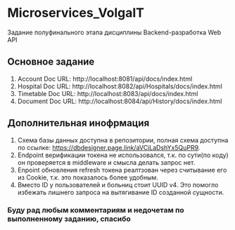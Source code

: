 # Microservices_VolgaIT
Задание полуфинального этапа дисциплины Backend-разработка Web API

## Основное задание
1. Account Doc URL: http://localhost:8081/api/docs/index.html
2. Hospital Doc URL: http://localhost:8082/api/Hospitals/docs/index.html
3. Timetable Doc URL: http://localhost:8083/api/docs/index.html
4. Document Doc URL: http://localhost:8084/api/History/docs/index.html


## Дополнительная инофрмация
1. Схема базы данных доступна в репозитории, полная схема доступна по ссылке: https://dbdesigner.page.link/aVCiLaDshYx5QuPR9.
2. Endpoint верификации токена не использовался, т.к. по сути(по коду) он проверяется в middleware и смысла делать запрос нет.
3. Enpoint обновления refresh токена реалтзован через считывание его из Cookie, т.к. это показалось более удобным.
4. Вместо ID у пользователей и больниц стоит UUID v4. Это помогло избежать лишнего запроса на вытягивание ID созданной сущности.

### Буду рад любым комментариям и недочетам по выполненному заданию, спасибо

